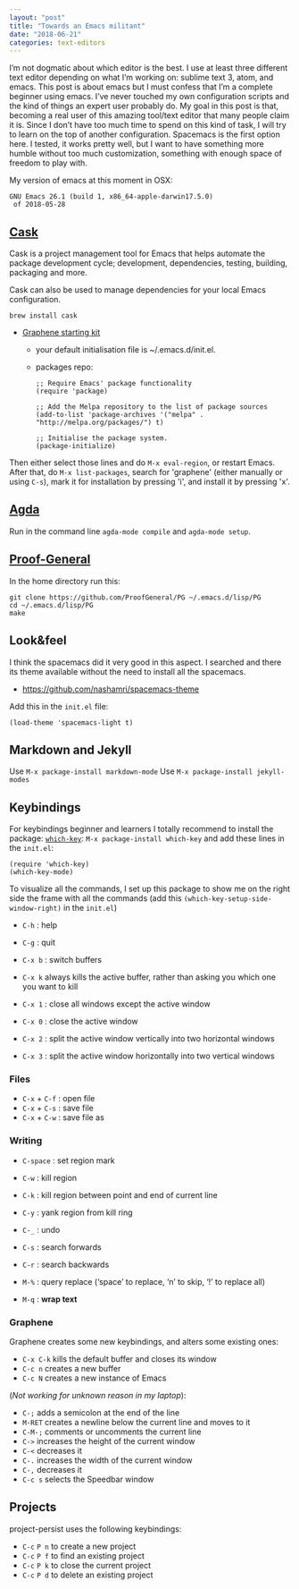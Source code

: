 ```yaml
---
layout: "post"
title: "Towards an Emacs militant"
date: "2018-06-21"
categories: text-editors
---
```


I’m not dogmatic about which editor is the best. I use at least three different
text editor depending on what I’m working on: sublime text 3, atom, and emacs.
This post is about emacs but I must confess that I’m a complete beginner using
emacs. I’ve never touched my own configuration scripts and the kind of things an
expert user probably do. My goal in this post is that, becoming a real user of
this amazing tool/text editor that many people claim it is. Since I don’t have
too much time to spend on this kind of task, I will try to learn on the top of
another configuration. Spacemacs is the first option here. I tested, it works
pretty well, but I want to have something more humble without too much
customization, something with enough space of freedom to play with.

My version of emacs at this moment in OSX:

```
GNU Emacs 26.1 (build 1, x86_64-apple-darwin17.5.0)
 of 2018-05-28
```

## [Cask](http://github.com/cask/cask)

Cask is a project management tool for Emacs that helps automate the package
development cycle; development, dependencies, testing, building, packaging and
more.

Cask can also be used to manage dependencies for your local Emacs configuration.

```
brew install cask
```


* [Graphene starting kit](https://github.com/rdallasgray/graphene)

  - your default initialisation file is ~/.emacs.d/init.el.
  - packages repo:

    ```
    ;; Require Emacs' package functionality
    (require 'package)

    ;; Add the Melpa repository to the list of package sources
    (add-to-list 'package-archives '("melpa" . "http://melpa.org/packages/") t)

    ;; Initialise the package system.
    (package-initialize)
    ```

Then either select those lines and do `M-x eval-region`, or restart Emacs. After
that, do `M-x list-packages`, search for 'graphene' (either manually or using
`C-s`), mark it for installation by pressing 'i', and install it by pressing 'x'.


## [Agda](http://gitub.com/agda/agda)

Run in the command line `agda-mode compile` and `agda-mode setup`.

## [Proof-General](https://proofgeneral.github.io/)

In the home directory run this:

```
git clone https://github.com/ProofGeneral/PG ~/.emacs.d/lisp/PG
cd ~/.emacs.d/lisp/PG
make
```

## Look&feel

I think the spacemacs did it very good in this aspect. I searched and
there its theme available without the need to install all the spacemacs.

- https://github.com/nashamri/spacemacs-theme

Add this in the `init.el` file:

```
(load-theme 'spacemacs-light t)
```

## Markdown and Jekyll

Use `M-x package-install markdown-mode`
Use `M-x package-install jekyll-modes`

## Keybindings

For keybindings beginner and learners I totally recommend to install the package:
[`which-key`](https://github.com/justbur/emacs-which-key): `M-x package-install
which-key` and add these lines in the `init.el`:

```
(require 'which-key)
(which-key-mode)
```

To visualize all the commands, I set up this package to show me on the right
side the frame with all the commands (add this
`(which-key-setup-side-window-right)` in the `init.el`)

- `C-h` : help
- `C-g` : quit
- `C-x b` : switch buffers
- `C-x k` always kills the active buffer, rather than asking you which one you want to kill

- `C-x 1` : close all windows except the active window
- `C-x 0` : close the active window
- `C-x 2` : split the active window vertically into two horizontal windows
- `C-x 3` : split the active window horizontally into two vertical windows

### Files

- `C-x` + `C-f` : open file
- `C-x` + `C-s` : save file
- `C-x` + `C-w` : save file as

### Writing

- `C-space` : set region mark
- `C-w` : kill region
- `C-k` : kill region between point and end of current line
- `C-y` : yank region from kill ring

- `C-_` : undo

- `C-s` : search forwards
- `C-r` : search backwards
- `M-%` : query replace (‘space’ to replace, ‘n’ to skip, ‘!’ to replace all)
- `M-q` : **wrap text**


### Graphene

Graphene creates some new keybindings, and alters some existing ones:

- `C-x C-k` kills the default buffer and closes its window
- `C-c n` creates a new buffer
- `C-c N` creates a new instance of Emacs

(*Not working for unknown reason in my laptop*):

- `C-;` adds a semicolon at the end of the line
- `M-RET` creates a newline below the current line and moves to it
- `C-M-;` comments or uncomments the current line
- `C->` increases the height of the current window
- `C-<` decreases it
- `C-.` increases the width of the current window
- `C-,` decreases it
- `C-c s` selects the Speedbar window


## Projects

project-persist uses the following keybindings:

- `C-c` `P n` to create a new project
- `C-c` `P f` to find an existing project
- `C-c` `P k` to close the current project
- `C-c` `P d` to delete an existing project
